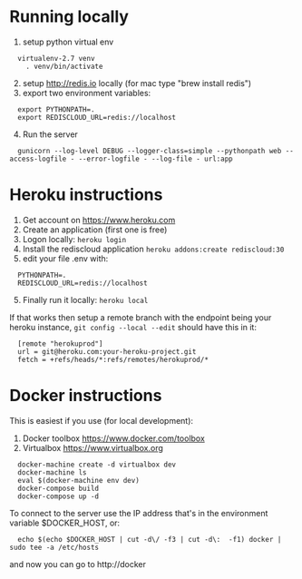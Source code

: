 # Running locally


1. setup python virtual env
```
  virtualenv-2.7 venv 
	. venv/bin/activate
```

2. setup http://redis.io locally (for mac type "brew install redis")
3. export two environment variables:
```
  export PYTHONPATH=.
  export REDISCLOUD_URL=redis://localhost
```
4. Run the server
```
  gunicorn --log-level DEBUG --logger-class=simple --pythonpath web --access-logfile - --error-logfile - --log-file - url:app
```

# Heroku instructions

1. Get account on https://www.heroku.com
2. Create an application (first one is free)
3. Logon locally: `heroku login`
3. Install the rediscloud application `heroku addons:create rediscloud:30`
4. edit your file .env with:
```
  PYTHONPATH=.
  REDISCLOUD_URL=redis://localhost
```
 5. Finally run it locally: `heroku local`
 
If that works then setup a remote branch with the endpoint being your heroku instance,
`git config --local --edit` should have this in it:
```
  [remote "herokuprod"]
  url = git@heroku.com:your-heroku-project.git
  fetch = +refs/heads/*:refs/remotes/herokuprod/*
```


# Docker instructions

This is easiest if you use (for local development):
1. Docker toolbox https://www.docker.com/toolbox
2. Virtualbox https://www.virtualbox.org

```
  docker-machine create -d virtualbox dev
  docker-machine ls
  eval $(docker-machine env dev)
  docker-compose build
  docker-compose up -d
```

To connect to the server use the IP address that's in the environment variable $DOCKER_HOST, or:
```
  echo $(echo $DOCKER_HOST | cut -d\/ -f3 | cut -d\:  -f1) docker | sudo tee -a /etc/hosts
```

and now you can go to http://docker
